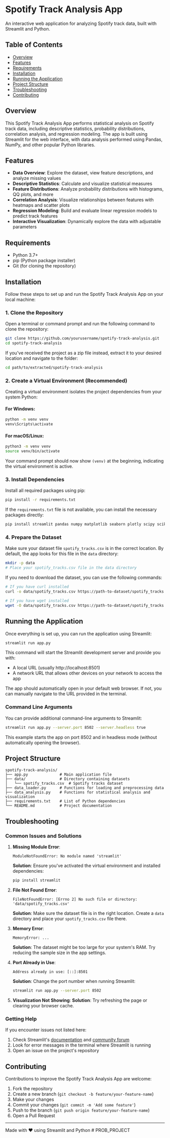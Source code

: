 # Spotify Track Analysis App

An interactive web application for analyzing Spotify track data, built with Streamlit and Python.



## Table of Contents
- [Overview](#overview)
- [Features](#features)
- [Requirements](#requirements)
- [Installation](#installation)
- [Running the Application](#running-the-application)
- [Project Structure](#project-structure)
- [Troubleshooting](#troubleshooting)
- [Contributing](#contributing)

## Overview

This Spotify Track Analysis App performs statistical analysis on Spotify track data, including descriptive statistics, probability distributions, correlation analysis, and regression modeling. The app is built using Streamlit for the web interface, with data analysis performed using Pandas, NumPy, and other popular Python libraries.

## Features

- **Data Overview**: Explore the dataset, view feature descriptions, and analyze missing values
- **Descriptive Statistics**: Calculate and visualize statistical measures 
- **Feature Distributions**: Analyze probability distributions with histograms, QQ plots, and more
- **Correlation Analysis**: Visualize relationships between features with heatmaps and scatter plots
- **Regression Modeling**: Build and evaluate linear regression models to predict track features
- **Interactive Visualization**: Dynamically explore the data with adjustable parameters

## Requirements

- Python 3.7+ 
- pip (Python package installer)
- Git (for cloning the repository)

## Installation

Follow these steps to set up and run the Spotify Track Analysis App on your local machine:

### 1. Clone the Repository

Open a terminal or command prompt and run the following command to clone the repository:

```bash
git clone https://github.com/yourusername/spotify-track-analysis.git
cd spotify-track-analysis
```

If you've received the project as a zip file instead, extract it to your desired location and navigate to the folder:

```bash
cd path/to/extracted/spotify-track-analysis
```

### 2. Create a Virtual Environment (Recommended)

Creating a virtual environment isolates the project dependencies from your system Python:

#### For Windows:
```bash
python -m venv venv
venv\Scripts\activate
```

#### For macOS/Linux:
```bash
python3 -m venv venv
source venv/bin/activate
```

Your command prompt should now show `(venv)` at the beginning, indicating the virtual environment is active.

### 3. Install Dependencies

Install all required packages using pip:

```bash
pip install -r requirements.txt
```

If the `requirements.txt` file is not available, you can install the necessary packages directly:

```bash
pip install streamlit pandas numpy matplotlib seaborn plotly scipy scikit-learn
```

### 4. Prepare the Dataset

Make sure your dataset file `spotify_tracks.csv` is in the correct location. By default, the app looks for this file in the `data` directory:

```bash
mkdir -p data
# Place your spotify_tracks.csv file in the data directory
```

If you need to download the dataset, you can use the following commands:

```bash
# If you have curl installed
curl -o data/spotify_tracks.csv https://path-to-dataset/spotify_tracks.csv

# If you have wget installed
wget -O data/spotify_tracks.csv https://path-to-dataset/spotify_tracks.csv
```

## Running the Application

Once everything is set up, you can run the application using Streamlit:

```bash
streamlit run app.py
```

This command will start the Streamlit development server and provide you with:
- A local URL (usually http://localhost:8501)
- A network URL that allows other devices on your network to access the app

The app should automatically open in your default web browser. If not, you can manually navigate to the URL provided in the terminal.

### Command Line Arguments

You can provide additional command-line arguments to Streamlit:

```bash
streamlit run app.py --server.port 8502 --server.headless true
```

This example starts the app on port 8502 and in headless mode (without automatically opening the browser).

## Project Structure

```
spotify-track-analysis/
├── app.py              # Main application file
├── data/               # Directory containing datasets
│   └── spotify_tracks.csv  # Spotify tracks dataset
├── data_loader.py      # Functions for loading and preprocessing data
├── data_analysis.py    # Functions for statistical analysis and visualization
├── requirements.txt    # List of Python dependencies
└── README.md           # Project documentation
```

## Troubleshooting

### Common Issues and Solutions

1. **Missing Module Error**:
   ```
   ModuleNotFoundError: No module named 'streamlit'
   ```
   **Solution**: Ensure you've activated the virtual environment and installed dependencies:
   ```bash
   pip install streamlit
   ```

2. **File Not Found Error**:
   ```
   FileNotFoundError: [Errno 2] No such file or directory: 'data/spotify_tracks.csv'
   ```
   **Solution**: Make sure the dataset file is in the right location. Create a `data` directory and place your `spotify_tracks.csv` file there.

3. **Memory Error**:
   ```
   MemoryError: ...
   ```
   **Solution**: The dataset might be too large for your system's RAM. Try reducing the sample size in the app settings.

4. **Port Already in Use**:
   ```
   Address already in use: [::]:8501
   ```
   **Solution**: Change the port number when running Streamlit:
   ```bash
   streamlit run app.py --server.port 8502
   ```

5. **Visualization Not Showing**:
   **Solution**: Try refreshing the page or clearing your browser cache.

### Getting Help

If you encounter issues not listed here:
1. Check Streamlit's [documentation](https://docs.streamlit.io) and [community forum](https://discuss.streamlit.io)
2. Look for error messages in the terminal where Streamlit is running
3. Open an issue on the project's repository

## Contributing

Contributions to improve the Spotify Track Analysis App are welcome:

1. Fork the repository
2. Create a new branch (`git checkout -b feature/your-feature-name`)
3. Make your changes
4. Commit your changes (`git commit -m 'Add some feature'`)
5. Push to the branch (`git push origin feature/your-feature-name`)
6. Open a Pull Request

---

Made with ❤️ using Streamlit and Python
#   P R O B _ P R O J E C T 
 
 